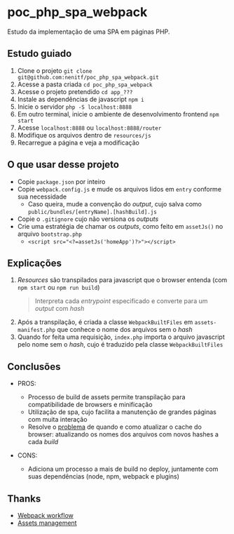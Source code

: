 # poc_php_spa_webpack

Estudo da implementação de uma SPA em páginas PHP.

## Estudo guiado

1. Clone o projeto ``git clone git@github.com:nenitf/poc_php_spa_webpack.git``
1. Acesse a pasta criada ``cd poc_php_spa_webpack``
1. Acesse o projeto pretendido ``cd app_???``
1. Instale as dependências de javascript ``npm i``
1. Inicie o servidor ``php -S localhost:8888``
1. Em outro terminal, inicie o ambiente de desenvolvimento frontend ``npm start``
1. Acesse `localhost:8888` ou `localhost:8888/router`
1. Modifique os arquivos dentro de `resources/js`
1. Recarregue a página e veja a modificação

## O que usar desse projeto

- Copie `package.json` por inteiro
- Copie `webpack.config.js` e mude os arquivos lidos em `entry` conforme sua necessidade
    - Caso queira, mude a convenção do *output*, cujo salva como `public/bundles/[entryName].[hashBuild].js`
- Copie o `.gitignore` cujo não versiona os *outputs*
- Crie uma estratégia de chamar os *outputs*, como feito em `assetJs()` no arquivo `bootstrap.php`
    - ``<script src="<?=assetJs('homeApp')?>"></script>``

## Explicações

1) *Resources* são transpilados para javascript que o browser entenda (com `npm start` ou `npm run build`)
    > Interpreta cada *entrypoint* especificado e converte para um *output* com *hash*
2) Após a transpilação, é criada a classe `WebpackBuiltFiles` em `assets-manifest.php` que conhece o nome dos arquivos sem o *hash*
3) Quando for feita uma requisição, `index.php` importa o arquivo javascript pelo nome sem o *hash*, cujo é traduzido pela classe `WebpackBuiltFiles`

## Conclusões

- PROS:
    - Processo de build de assets permite transpilação para compatibilidade de browsers e minificação
    - Utilização de spa, cujo facilita a manutenção de grandes páginas com muita interação
    - Resolve o [problema](https://www.keycdn.com/support/what-is-cache-busting) de quando e como atualizar o cache do browser: atualizando os nomes dos arquivos com novos hashes a cada *build*

- CONS:
    - Adiciona um processo a mais de build no deploy, juntamente com suas dependências (node, npm, webpack e plugins)

## Thanks

- [Webpack workflow](https://stackoverflow.com/a/43476629/9881278)
- [Assets management](https://stackoverflow.com/a/57810590/9881278)
